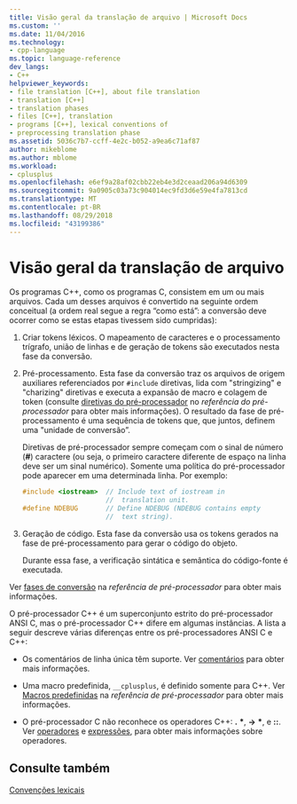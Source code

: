 ```yaml
---
title: Visão geral da translação de arquivo | Microsoft Docs
ms.custom: ''
ms.date: 11/04/2016
ms.technology:
- cpp-language
ms.topic: language-reference
dev_langs:
- C++
helpviewer_keywords:
- file translation [C++], about file translation
- translation [C++]
- translation phases
- files [C++], translation
- programs [C++], lexical conventions of
- preprocessing translation phase
ms.assetid: 5036c7b7-ccff-4e2c-b052-a9ea6c71af87
author: mikeblome
ms.author: mblome
ms.workload:
- cplusplus
ms.openlocfilehash: e6ef9a28af02cbb22eb4e3d2ceaad206a94d6309
ms.sourcegitcommit: 9a0905c03a73c904014ec9fd3d6e59e4fa7813cd
ms.translationtype: MT
ms.contentlocale: pt-BR
ms.lasthandoff: 08/29/2018
ms.locfileid: "43199386"
---
```

# <a name="overview-of-file-translation"></a>Visão geral da translação de arquivo
Os programas C++, como os programas C, consistem em um ou mais arquivos. Cada um desses arquivos é convertido na seguinte ordem conceitual (a ordem real segue a regra “como está”: a conversão deve ocorrer como se estas etapas tivessem sido cumpridas):  
  
1. Criar tokens léxicos. O mapeamento de caracteres e o processamento trígrafo, união de linhas e de geração de tokens são executados nesta fase da conversão.  
  
2. Pré-processamento. Esta fase da conversão traz os arquivos de origem auxiliares referenciados por `#include` diretivas, lida com "stringizing" e "charizing" diretivas e executa a expansão de macro e colagem de token (consulte [diretivas do pré-processador](../preprocessor/preprocessor-directives.md) no *referência do pré-processador* para obter mais informações). O resultado da fase de pré-processamento é uma sequência de tokens que, que juntos, definem uma "unidade de conversão”.  
  
     Diretivas de pré-processador sempre começam com o sinal de número (**#**) caractere (ou seja, o primeiro caractere diferente de espaço na linha deve ser um sinal numérico). Somente uma política do pré-processador pode aparecer em uma determinada linha. Por exemplo:  
  
    ```cpp 
    #include <iostream>  // Include text of iostream in   
                         //  translation unit.  
    #define NDEBUG       // Define NDEBUG (NDEBUG contains empty   
                         //  text string).  
    ```  
  
3. Geração de código. Esta fase da conversão usa os tokens gerados na fase de pré-processamento para gerar o código do objeto.  
  
     Durante essa fase, a verificação sintática e semântica do código-fonte é executada.  
  
 Ver [fases de conversão](../preprocessor/phases-of-translation.md) na *referência de pré-processador* para obter mais informações.  
  
 O pré-processador C++ é um superconjunto estrito do pré-processador ANSI C, mas o pré-processador C++ difere em algumas instâncias. A lista a seguir descreve várias diferenças entre os pré-processadores ANSI C e C++:  
  
- Os comentários de linha única têm suporte. Ver [comentários](../cpp/comments-cpp.md) para obter mais informações.  
  
- Uma macro predefinida, `__cplusplus`, é definido somente para C++. Ver [Macros predefinidas](../preprocessor/predefined-macros.md) na *referência de pré-processador* para obter mais informações.  
  
- O pré-processador C não reconhece os operadores C++: **.** <strong>\*</strong>, **->** <strong>\*</strong>, e **::**. Ver [operadores](../cpp/cpp-built-in-operators-precedence-and-associativity.md) e [expressões](../cpp/expressions-cpp.md), para obter mais informações sobre operadores.  
  
## <a name="see-also"></a>Consulte também  
 [Convenções lexicais](../cpp/lexical-conventions.md)